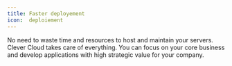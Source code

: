 ```yaml
---
title: Faster deployement
icon:  deploiement
---
```

No need to waste time and resources to host and maintain your servers. Clever
Cloud takes care of everything. You can focus on your core business and develop
applications with high strategic value for your company.
